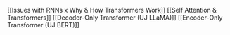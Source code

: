 [[Issues with RNNs x Why & How Transformers Work]] 
[[Self Attention & Transformers]] 
[[Decoder-Only Transformer (UJ LLaMA)]] 
[[Encoder-Only Transformer (UJ BERT)]] 